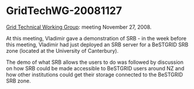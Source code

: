 # GridTechWG-20081127

[Grid Technical Working Group](/wiki/spaces/BeSTGRID/pages/3818228403): meeting November 27, 2008.

At this meeting, Vladimir gave a demonstration of SRB - in the week before this meeting, Vladimir had just deployed an SRB server for a BeSTGRID SRB zone (located at the University of Canterbury).

The demo of what SRB allows the users to do was followed by discussion on how SRB could be made accessible to BeSTGRID users around NZ and  how other institutions could get their storage connected to the BeSTGRID SRB zone.
